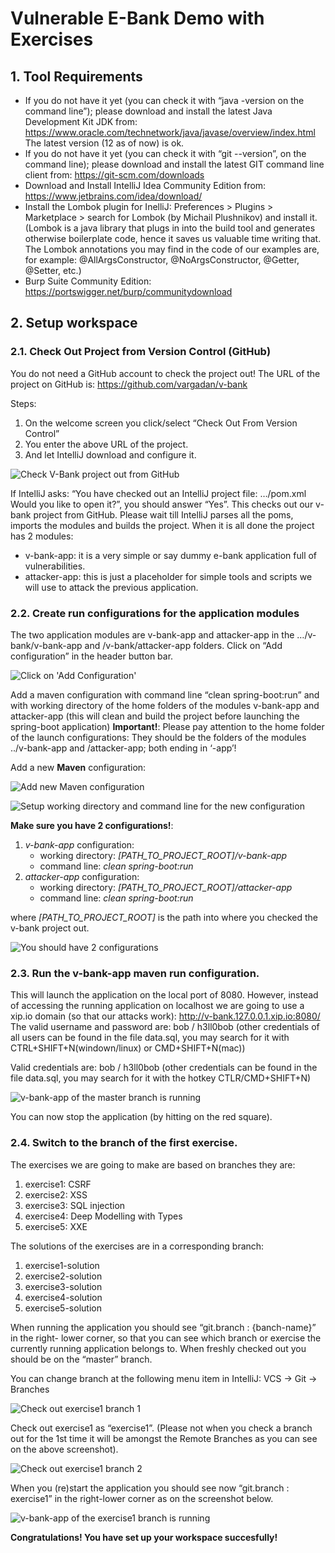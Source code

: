 # Vulnerable E-Bank Demo with Exercises

## 1. Tool Requirements

*	If you do not have it yet (you can check it with “java -version on the command line”); please download and install the latest Java Development Kit JDK from:
https://www.oracle.com/technetwork/java/javase/overview/index.html
The latest version (12 as of now) is ok.
*	If you do not have it yet (you can check it with “git --version”, on the command line);
please download and install the latest GIT command line client from:
https://git-scm.com/downloads 
*	Download and Install IntelliJ Idea Community Edition from: https://www.jetbrains.com/idea/download/
*	Install the Lombok plugin for InelliJ:
Preferences > Plugins > Marketplace > search for Lombok (by Michail Plushnikov) and install it. 
(Lombok is a java library that plugs in into the build tool and generates otherwise boilerplate code, hence it saves us valuable time writing that. 
The Lombok annotations you may find in the code of our examples are, for example: @AllArgsConstructor, @NoArgsConstructor, @Getter, @Setter, etc.)
*	Burp Suite Community Edition: https://portswigger.net/burp/communitydownload


## 2. Setup workspace

### 2.1. Check Out Project from Version Control (GitHub)

You do not need a GitHub account to check the project out!
The URL of the project on GitHub is: https://github.com/vargadan/v-bank 

Steps:
   1. On the welcome screen you click/select “Check Out From Version Control”
   1. You enter the above URL of the project.
   1. And let IntelliJ download and configure it. 
  
![Check V-Bank project out from GitHub](doc/images/ProjectSetup1.png "Check V-Bank project out from GitHub")

If IntelliJ asks: “You have checked out an IntelliJ project file: …/pom.xml
Would you like to open it?”, you should answer “Yes”.
This checks out our v-bank project from GitHub.
Please wait till IntelliJ parses all the poms, imports the modules and builds the project. 
When it is all done the project has 2 modules:
*	v-bank-app: it is a very simple or say dummy e-bank application full of vulnerabilities.
*	attacker-app: this is just a placeholder for simple tools and scripts we will use to attack the previous application.

### 2.2. Create run configurations for the application modules 

The two application modules are v-bank-app and attacker-app in the …/v-bank/v-bank-app and /v-bank/attacker-app folders.
Click on “Add configuration” in the header button bar.

![Click on 'Add Configuration'](doc/images/ProjectSetup2.png "Click on 'Add Configuration'")

Add a maven configuration with command line “clean spring-boot:run” and with working directory of the home folders of the modules v-bank-app and attacker-app
(this will clean and build the project before launching the spring-boot application)
__Important!__: Please pay attention to the home folder of the launch configurations: They should be the folders of the modules ../v-bank-app and /attacker-app; both ending in ‘-app’!

Add a new __Maven__ configuration:

![Add new Maven configuration](doc/images/ProjectSetup3.png "Add new Maven configuration")

![Setup working directory and command line for the new configuration](doc/images/ProjectSetup4.png "Setup working directory and command line for the new configuration")

__Make sure you have 2 configurations!__:

1. _v-bank-app_ configuration:
   * working directory: _[PATH_TO_PROJECT_ROOT]/v-bank-app_
   * command line:      _clean spring-boot:run_ 
1. _attacker-app_ configuration:
   * working directory: _[PATH_TO_PROJECT_ROOT]/attacker-app_
   * command line:      _clean spring-boot:run_

where _[PATH_TO_PROJECT_ROOT]_ is the path into where you checked the v-bank project out.

![You should have 2 configurations](doc/images/ProjectSetup4_2.png "You should have 2 configurations")
  
### 2.3. Run the v-bank-app maven run configuration.

This will launch the application on the local port of 8080. However, instead of accessing the running application on localhost we are going to use a xip.io domain (so that our attacks work):
http://v-bank.127.0.0.1.xip.io:8080/
The valid username and password are: bob / h3ll0bob 
(other credentials of all users can be found in the file data.sql, 
you may search for it with CTRL+SHIFT+N(windown/linux) or CMD+SHIFT+N(mac))
 
Valid credentials are: bob / h3ll0bob 
(other credentials can be found in the file data.sql, you may search for it with the hotkey CTLR/CMD+SHIFT+N)

![v-bank-app of the master branch is running](doc/images/ProjectSetup5.png "v-bank-app of the master branch is running")

You can now stop the application (by hitting on the red square).

### 2.4. Switch to the branch of the first exercise.

The exercises we are going to make are based on branches they are:
1. exercise1: CSRF
1. exercise2: XSS
1. exercise3: SQL injection
1. exercise4: Deep Modelling with Types
1. exercise5: XXE 

The solutions of the exercises are in a corresponding branch:
1. exercise1-solution
1. exercise2-solution
1. exercise3-solution
1. exercise4-solution
1. exercise5-solution

When running the application you should see “git.branch : {banch-name}” in the right- lower corner, so that you can see which branch or exercise the currently running application belongs to. 
When freshly checked out you should be on the “master” branch.

You can change branch at the following menu item in IntelliJ: VCS -> Git -> Branches

![Check out exercise1 branch 1](doc/images/ProjectSetup6.png "Check out exercise1 branch 1")

Check out exercise1 as “exercise1”. (Please not when you check a branch out for the 1st time it will be amongst the Remote Branches as you can see on the above screenshot). 

![Check out exercise1 branch 2](doc/images/ProjectSetup7.png "Check out exercise1 branch 2")

When you (re)start the application you should see now “git.branch : exercise1” in the right-lower corner as on the screenshot below. 

![v-bank-app of the exercise1 branch is running](doc/images/ProjectSetup8.png "v-bank-app of the exercise1 branch is running")

__Congratulations! You have set up your workspace succesfully!__
